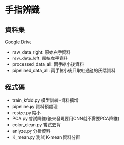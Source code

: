 # 手指辨識

## 資料集

[Google Drive](https://drive.google.com/drive/folders/1DGRxUGG7XItIja-73Txc7GaZsshw7OgA?usp=sharing)

- raw_data_right: 原始右手資料
- raw_data_left: 原始左手資料
- processed_data_all: 兩手縮小後資料
- pipelined_data_all: 兩手縮小後只取紅通道的灰階資料

## 程式碼

- train_kfold.py 模型訓練+資料擴增
- pipeline.py 資料預處理
- resize.py 縮小
- PCA.py 嘗試降維(後來發現要用CNN就不需要PCA降維)
- color_clean.py 嘗試去背
- anlyze.py 分析資料
- K_mean.py 測試 K-mean 資料分群
